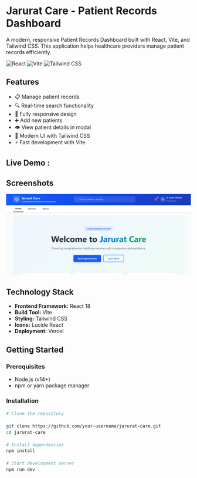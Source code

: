 # Jarurat Care - Patient Records Dashboard

A modern, responsive Patient Records Dashboard built with React, Vite, and Tailwind CSS. This application helps healthcare providers manage patient records efficiently.

![React](https://img.shields.io/badge/React-18.2.0-blue)
![Vite](https://img.shields.io/badge/Vite-4.4.5-purple)
![Tailwind CSS](https://img.shields.io/badge/Tailwind-3.3.3-cyan)

## Features

- 📋 Manage patient records
- 🔍 Real-time search functionality
- 📱 Fully responsive design
- ➕ Add new patients
- 👁️ View patient details in modal
- 🎨 Modern UI with Tailwind CSS
- ⚡ Fast development with Vite

## Live Demo : 

## Screenshots

![Dashboard View](./public/hero.png)

## Technology Stack

- **Frontend Framework:** React 18
- **Build Tool:** Vite
- **Styling:** Tailwind CSS
- **Icons:** Lucide React
- **Deployment:** Vercel

## Getting Started

### Prerequisites

- Node.js (v14+)
- npm or yarn package manager

### Installation

```bash
# Clone the repository

git clone https://github.com/your-username/jarurat-care.git
cd jarurat-care

# Install dependencies
npm install

# Start development server
npm run dev

